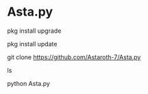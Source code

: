 # Asta.py

pkg install upgrade

pkg install update

git clone https://github.com/Astaroth-7/Asta.py

ls

python Asta.py
